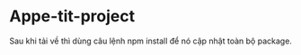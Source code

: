 # Appe-tit-project

Sau khi tải về thì dùng câu lệnh 
npm install để nó cập nhật toàn bộ package.
